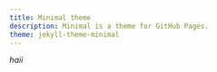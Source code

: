 ```yaml
---
title: Minimal theme
description: Minimal is a theme for GitHub Pages.
theme: jekyll-theme-minimal
---
```


*haii*

